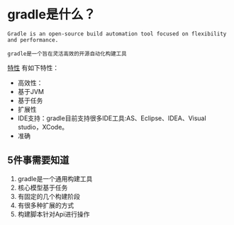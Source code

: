 # gradle是什么？

```
Gradle is an open-source build automation tool focused on flexibility and performance.
```

```
gradle是一个旨在灵活高效的开源自动化构建工具
```

[特性](https://docs.gradle.org/7.3/userguide/what_is_gradle.html#five_things)
有如下特性：
- 高效性：
- 基于JVM
- 基于任务
- 扩展性
- IDE支持：gradle目前支持很多IDE工具:AS、Eclipse、IDEA、Visual studio，XCode。
- 准确

## 5件事需要知道
1. gradle是一个通用构建工具
2. 核心模型基于任务
3. 有固定的几个构建阶段
4. 有很多种扩展的方式
5. 构建脚本针对Api进行操作


